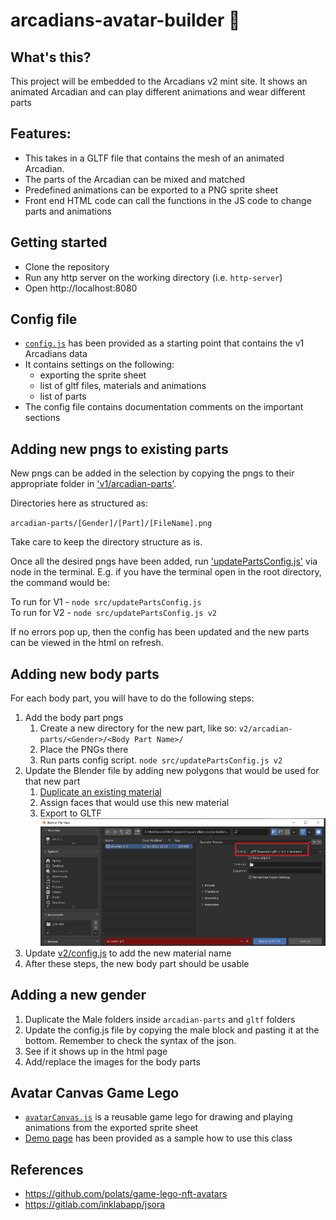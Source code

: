 # arcadians-avatar-builder 🧙

## What's this?

This project will be embedded to the Arcadians v2 mint site. It shows an animated Arcadian and can play different animations and wear different parts

## Features:

-   This takes in a GLTF file that contains the mesh of an animated Arcadian.
-   The parts of the Arcadian can be mixed and matched
-   Predefined animations can be exported to a PNG sprite sheet
-   Front end HTML code can call the functions in the JS code to change parts and animations

## Getting started

-   Clone the repository
-   Run any http server on the working directory (i.e. `http-server`)
-   Open http://localhost:8080

## Config file

-   [`config.js`](v1/config.js) has been provided as a starting point that contains the v1 Arcadians data
-   It contains settings on the following:
    -   exporting the sprite sheet
    -   list of gltf files, materials and animations
    -   list of parts
-   The config file contains documentation comments on the important sections

## Adding new pngs to existing parts

New pngs can be added in the selection by copying the pngs to their appropriate folder in ['v1/arcadian-parts'](v1/arcadian-parts).

Directories here as structured as:

`arcadian-parts/[Gender]/[Part]/[FileName].png`

Take care to keep the directory structure as is.

Once all the desired pngs have been added, run ['updatePartsConfig.js'](src/updatePartsConfig.js) via node in the terminal. E.g. if you have the terminal open in the root directory, the command would be:

To run for V1 - `node src/updatePartsConfig.js`  
To run for V2 - `node src/updatePartsConfig.js v2`

If no errors pop up, then the config has been updated and the new parts can be viewed in the html on refresh.

## Adding new body parts

For each body part, you will have to do the following steps:

1. Add the body part pngs
	1. Create a new directory for the new part, like so: `v2/arcadian-parts/<Gender>/<Body Part Name>/`
	1. Place the PNGs there
	1. Run parts config script. `node src/updatePartsConfig.js v2`
1. Update the Blender file by adding new polygons that would be used for that new part
	1. [Duplicate an existing material](docs/dup-material.md)
	1. Assign faces that would use this new material
	1. Export to GLTF  
	![screenshot](docs/images/gltf-export.png)
1. Update [v2/config.js](v2/config.js) to add the new material name
1. After these steps, the new body part should be usable

## Adding a new gender

1. Duplicate the Male folders inside `arcadian-parts` and `gltf` folders
1. Update the config.js file by copying the male block and pasting it at the bottom. Remember to check the syntax of the json.
1. See if it shows up in the html page
1. Add/replace the images for the body parts

## Avatar Canvas Game Lego

-   [`avatarCanvas.js`](src/avatarCanvas.js) is a reusable game lego for drawing and playing animations from the exported sprite sheet
-   [Demo page](test-avatar-canvas.html) has been provided as a sample how to use this class

## References

* https://github.com/polats/game-lego-nft-avatars
* https://gitlab.com/inklabapp/jsora